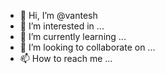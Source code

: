 - 👋 Hi, I’m @vantesh
- 👀 I’m interested in ...
- 🌱 I’m currently learning ...
- 💞️ I’m looking to collaborate on ...
- 📫 How to reach me ...

<!---
vantesh/vantesh is a ✨ special ✨ repository because its `README.md` (this file) appears on your GitHub profile.
You can click the Preview link to take a look at your changes.
--->
